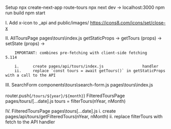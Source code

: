 Setup
    npx create-next-app route-tours
    npx next dev    ->  localhost:3000
        npm run build
        npm start

I.      Add x-icon to _api and public/images/
                https://icons8.com/icons/set/close-x

II.     AllToursPage              pages\tours\index.js
        getStaticProps -> getTours (props) -> setState (props) -> <ToursList tours={tours} />

        IMPORTANT: combines pre-fetching with client-side fetching      5.114
 
        i.      create pages/api/tours/index.js                 handler
        ii.     replace `const tours = await getTours()` in getStaticProps with a call to the API 

III.    SearchForm                  components\tours\search-form.js
        pages\tours\index.js        
            <SearchForm handleSearch={handleSearch} />  
                router.push(`/tours/${year}/${month}`)
                    FilteredToursPage      pages/tours/[...date].js
                         tours = filterTours(nYear, nMonth)

IV.     FilteredToursPage       pages\tours\[...date].js
        i.      create pages/api/tours/getFilteredTours(nYear, nMonth)
        ii.     replace filterTours with fetch to the API handler



